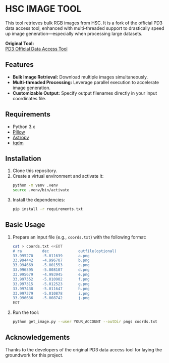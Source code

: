 # HSC IMAGE TOOL

This tool retrieves bulk RGB images from HSC. It is a fork of the official PD3 data access tool, enhanced with multi-threaded support to drastically speed up image generation—especially when processing large datasets.

**Original Tool:**  
[PD3 Official Data Access Tool](https://hsc-gitlab.mtk.nao.ac.jp/ssp-software/data-access-tools/-/tree/master/pdr3/colorPostage)

## Features

- **Bulk Image Retrieval:** Download multiple images simultaneously.
- **Multi-threaded Processing:** Leverage parallel execution to accelerate image generation.
- **Customizable Output:** Specify output filenames directly in your input coordinates file.

## Requirements

- Python 3.x
- [Pillow](https://python-pillow.org/)
- [Astropy](https://www.astropy.org/)
- [tqdm](https://tqdm.github.io/)

## Installation

1. Clone this repository.
2. Create a virtual environment and activate it:
   ```bash
   python -m venv .venv
   source .venv/bin/activate
   ```
3. Install the dependencies:
   ```bash
   pip install -r requirements.txt
   ```

## Basic Usage

1. Prepare an input file (e.g., `coords.txt`) with the following format:
   ```bash
   cat > coords.txt <<EOT
   # ra         dec             outfile(optional)
   33.995270    -5.011639       a.png
   33.994442    -4.996707       b.png
   33.994669    -5.001553       c.png
   33.996395    -5.008107       d.png
   33.995679    -4.993945       e.png
   33.997352    -5.010902       f.png
   33.997315    -5.012523       g.png
   33.997438    -5.011647       h.png
   33.997379    -5.010878       i.png
   33.996636    -5.008742       j.png
   EOT
   ```
2. Run the tool:
   ```bash
   python get_image.py --user YOUR_ACCOUNT --outDir pngs coords.txt
   ```


## Acknowledgements

Thanks to the developers of the original PD3 data access tool for laying the groundwork for this project.
